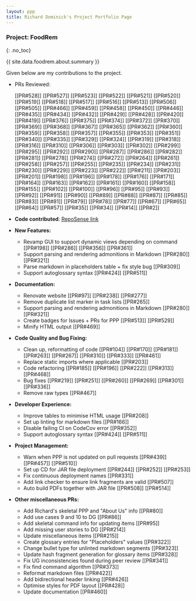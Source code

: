 ```yaml
---
layout: ppp
title: Richard Dominick's Project Portfolio Page
---
```


<!-- markdownlint-disable-next-line blanks-around-headers -->
### Project: FoodRem
{: .no_toc}

<!-- markdownlint-disable-next-line proper-names -->
{{ site.data.foodrem.about.summary }}

Given below are my contributions to the project.

* PRs Reviewed:

  [[PR#528]] [[PR#527]] [[PR#523]] [[PR#522]] [[PR#521]] [[PR#520]] [[PR#519]] [[PR#518]] [[PR#517]] [[PR#516]] [[PR#513]] [[PR#506]] [[PR#505]] [[PR#466]] [[PR#459]] [[PR#458]] [[PR#450]] [[PR#446]] [[PR#435]] [[PR#434]] [[PR#432]] [[PR#429]] [[PR#428]] [[PR#420]] [[PR#419]] [[PR#376]] [[PR#375]] [[PR#374]] [[PR#372]] [[PR#370]] [[PR#369]] [[PR#368]] [[PR#367]] [[PR#365]] [[PR#362]] [[PR#360]] [[PR#359]] [[PR#358]] [[PR#357]] [[PR#355]] [[PR#353]] [[PR#351]] [[PR#340]] [[PR#335]] [[PR#329]] [[PR#324]] [[PR#319]] [[PR#318]] [[PR#316]] [[PR#310]] [[PR#306]] [[PR#303]] [[PR#302]] [[PR#299]] [[PR#295]] [[PR#292]] [[PR#290]] [[PR#287]] [[PR#286]] [[PR#282]] [[PR#281]] [[PR#278]] [[PR#274]] [[PR#272]] [[PR#264]] [[PR#261]] [[PR#258]] [[PR#257]] [[PR#255]] [[PR#235]] [[PR#234]] [[PR#231]] [[PR#230]] [[PR#229]] [[PR#223]] [[PR#222]] [[PR#211]] [[PR#203]] [[PR#201]] [[PR#198]] [[PR#196]] [[PR#178]] [[PR#176]] [[PR#171]] [[PR#164]] [[PR#163]] [[PR#162]] [[PR#161]] [[PR#160]] [[PR#158]] [[PR#155]] [[PR#102]] [[PR#100]] [[PR#96]] [[PR#95]] [[PR#93]] [[PR#92]] [[PR#91]] [[PR#90]] [[PR#89]] [[PR#88]] [[PR#87]] [[PR#85]] [[PR#83]] [[PR#81]] [[PR#79]] [[PR#78]] [[PR#77]] [[PR#67]] [[PR#65]] [[PR#64]] [[PR#57]] [[PR#35]] [[PR#34]] [[PR#14]] [[PR#2]]

* **Code contributed**: [RepoSense link](https://nus-cs2103-ay2223s1.github.io/tp-dashboard/?search=richdom2185&breakdown=true)
* **New Features:**
  * Revamp GUI to support dynamic views depending on command [[PR#198]] [[PR#286]] [[PR#356]] [[PR#361]]
  * Support parsing and rendering admonitions in Markdown [[PR#280]] [[PR#321]]
  * Parse markdown in placeholders table + fix style bug [[PR#309]]
  * Support autoglossary syntax [[PR#424]] [[PR#511]]
* **Documentation:**
  * Renovate website [[PR#97]] [[PR#238]] [[PR#277]]
  * Remove duplicate list marker in task lists [[PR#265]]
  * Support parsing and rendering admonitions in Markdown [[PR#280]] [[PR#321]]
  * Create badges for Issues + PRs for PPP [[PR#513]] [[PR#529]]
  * Minify HTML output [[PR#469]]
* **Code Quality and Bug Fixing:**
  * Clean up, reformatting of code [[PR#104]] [[PR#170]] [[PR#181]] [[PR#263]] [[PR#267]] [[PR#310]] [[PR#333]] [[PR#461]]
  * Replace static imports where applicable [[PR#203]]
  * Code refactoring [[PR#185]] [[PR#196]] [[PR#222]] [[PR#313]] [[PR#468]]
  * Bug fixes [[PR#219]] [[PR#251]] [[PR#260]] [[PR#269]] [[PR#301]] [[PR#336]]
  * Remove raw types [[PR#467]]
* **Developer Experience:**
  * Improve tables to minimise HTML usage [[PR#208]]
  * Set up linting for markdown files [[PR#166]]
  * Disable failing CI on CodeCov error [[PR#352]]
  * Support autoglossary syntax [[PR#424]] [[PR#511]]
* **Project Management:**
  * Warn when PPP is not updated on pull requests [[PR#439]] [[PR#457]] [[PR#510]]
  * Set up CD for JAR file deployment [[PR#244]] [[PR#252]] [[PR#253]]
  * Fix continuous deployment names [[PR#331]]
  * Add link checker to ensure link fragments are valid [[PR#507]]
  * Auto build PDFs together with JAR file [[PR#508]] [[PR#514]]
* **Other miscellaneous PRs:**
  * Add Richard's skeletal PPP and \"About Us\" info [[PR#80]]
  * Add use cases 9 and 10 to DG [[PR#86]]
  * Add skeletal command info for updating items [[PR#95]]
  * Add missing user stories to DG [[PR#214]]
  * Update miscellaneous items [[PR#215]]
  * Create glossary entries for \"Placeholders\" values [[PR#322]]
  * Change bullet type for unlinted markdown segments [[PR#323]]
  * Update hash fragment generation for glossary items [[PR#328]]
  * Fix UG inconsistencies found during peer review [[PR#341]]
  * Fix find command algorithm [[PR#373]]
  * Reformat markdown files [[PR#422]]
  * Add bidirectional header linking [[PR#426]]
  * Optimise styles for PDF layout [[PR#428]]
  * Update documentation [[PR#460]]

<!-- TODO: Categorise everything -->
<!-- * **New Feature**: Added the ability to undo/redo previous commands.

  * What it does: allows the user to undo all previous commands one at a time. Preceding undo commands can be reversed by using the redo command.
  * Justification: This feature improves the product significantly because a user can make mistakes in commands and the app should provide a convenient way to rectify them.
  * Highlights: This enhancement affects existing commands and commands to be added in future. It required an in-depth analysis of design alternatives. The implementation too was challenging as it required changes to existing commands.
  * Credits: _{mention here if you reused any code/ideas from elsewhere or if a third-party library is heavily used in the feature so that a reader can make a more accurate judgement of how much effort went into the feature}_

* **New Feature**: Added a history command that allows the user to navigate to previous commands using up/down keys.

* **Code contributed**: [RepoSense link]()

* **Project management**:

  * Managed releases `v1.3` - `v1.5rc` (3 releases) on GitHub

* **Enhancements to existing features**:

  * Updated the GUI color scheme (Pull requests [\#33](), [\#34]())
  * Wrote additional tests for existing features to increase coverage from 88% to 92% (Pull requests [\#36](), [\#38]())

* **Documentation**:

  * User Guide:
    * Added documentation for the features `delete` and `find` [\#72]()
    * Did cosmetic tweaks to existing documentation of features `clear`, `exit`: [\#74]()
  * Developer Guide:
    * Added implementation details of the `delete` feature.

* **Community**:

  * PRs reviewed (with non-trivial review comments): [\#12](), [\#32](), [\#19](), [\#42]()
  * Contributed to forum discussions (examples: [1](), [2](), [3](), [4]())
  * Reported bugs and suggestions for other teams in the class (examples: [1](), [2](), [3]())
  * Some parts of the history feature I added was adopted by several other class mates ([1](), [2]())

* **Tools**:

  * Integrated a third party library (Natty) to the project ([\#42]())
  * Integrated a new Github plugin (CircleCI) to the team repo

* _{you can add/remove categories in the list above}_ -->
